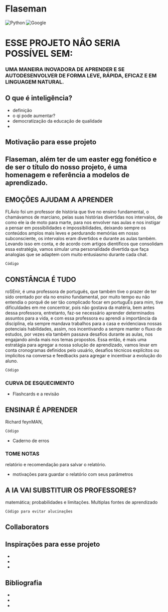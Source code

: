 # Flaseman

![Python](https://img.shields.io/badge/python-3670A0?style=for-the-badge&logo=python&logoColor=ffdd54)
![Google](https://img.shields.io/badge/google-4285F4?style=for-the-badge&logo=google&logoColor=white)
# ESSE PROJETO NÂO SERIA POSSÍVEL SEM:

### UMA MANEIRA INOVADORA DE APRENDER E SE AUTODESENVOLVER DE FORMA LEVE, RÁPIDA, EFICAZ E EM LINGUAGEM NATURAL.
## O que é inteligência?
* definição
* o qi pode aumentar?
* democratização da educação de qualidade
* 
## Motivação para esse projeto

## Flaseman, além ter de um easter egg fonético e de ser o título do nosso projeto, é uma homenagem e referência a modelos de aprendizado.
## EMOÇÕES AJUDAM A APRENDER

FLÁvio foi um professor de história que tive no ensino fundamental, o chamávamos de marciano, pelas suas histórias divertidas nos intervalos, de como ele ia de moto para marte,
para nos envolver nas aulas e nos instigar a pensar em possibilidades e impossibilidades,
deixando sempre os conteúdos amplos mais leves e perdurando memórias em nosso subconsciente, os intervalos eram divertidos e durante as aulas também.
Levando isso em conta, e de acordo com artigos dientíficos que consolidam essa estratégia, vamos simular uma personalidade divertida que faça analogias que se adaptem com muito entusiasmo durante cada chat.

```bash
Código
```
## CONSTÂNCIA É TUDO
roSEnir, é uma professora de português, que também tive o prazer de ter sido orentado por ela no ensino fundamental, por muito tempo eu não entendia o porquê de ser tão complicado focar em portuguÊs para mim, tive dificuldades em me concentrar, pois não gostava da matéria, bem antes dessa professora, entretanto, faz-se necessário aprender determinados assuntos para a vida, e com essa professora eu aprendi a importância da disciplina, ela sempre mandava trabalhos para a casa e evidenciava nossas potenciais habilidades, assim, nos incentivando a sempre manter o fluxo de estudos, por vezes ela também passava desafios durante as aulas, nos engajando ainda mais nos temas propostos.
Essa então, é mais uma estratágia para agregar a nossa solução de aprendizado, vamos levar em conta cronogramas definidos pelo usuário, desafios técnicos explícitos ou implicitos na conversa e feedbacks para agregar e incentivar a evolução do aluno.

```bash
Código
```
### CURVA DE ESQUECIMENTO
* Flashcards e a revisão

## ENSINAR É APRENDER
Richard feynMAN, 

```bash
Código
```
* Caderno de erros

### TOME NOTAS
relatório e recomendação para salvar o relatório.
* motivações para guardar o relatório com seus parâmetros

## A IA VAI SUBSTITUIR OS PROFESSORES?
matemática; probabilidades e limitações.
Multiplas fontes de aprendizado

```bash
Código para evitar alucinações
```
## Collaborators



## Inspirações para esse projeto
*
*
*

## Bibliografia
*
*
*
